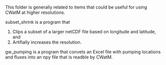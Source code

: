 This folder is generally related to items that could be useful for using CWatM at higher resolutions. 

subset_shrink is a program that 
1. Clips a subset of a larger netCDF file based on longitude and latitude, and
2. Artifially increases the resolution.

gw_pumping is a program that convets an Excel file with pumping locations and fluxes into an npy file that is readble by CWatM.
